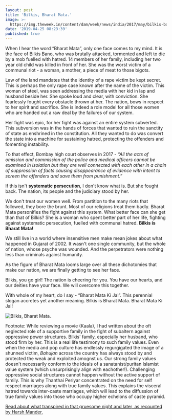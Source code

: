 ```yaml
---
layout: post
title: 'Bilkis, Bharat Mata.'
image: >-
  https://img.theweek.in/content/dam/week/news/india/2017/may/bilkis-bano-new-pti.jpg
date: '2019-04-25 08:23:39'
published: true
---
```

When I hear the word “Bharat Mata”, only one face comes to my mind. It is the face of Bilkis Bano, who was brutally attacked, tormented and left to die by a mob fuelled with hatred. 14 members of her family, including her two year old child was killed in front of her. She was the worst victim of a communal riot - a woman, a mother, a piece of meat to those bigots.

Law of the land mandates that the identity of a rape victim be kept secret. This is perhaps the only rape case known after the name of the victim. This woman of steel, was seen addressing the media with her kid in lap and husband beside her. She spoke loud and clear, with conviction. She fearlessly fought every obstacle thrown at her. The nation, bows in respect to her spirit and sacrifice. She is indeed a role model for all those women who are handed out a raw deal by the failures of our system.

Her fight was epic, for her fight was against an entire system subverted. This subversion was in the hands of forces that wanted to ruin the sanctity of state as enshrined in the constitution. All they wanted to do was convert the state into a machine for sustaining hatred, protecting the offenders and fomenting instability.

To that effect, Bombay high court observes in 2017 - _“All the acts of omission and commission of the police and medical officers cannot be examined in isolation but they are well connected with each other in a chain of suppression of facts causing disappearance of evidence with intent to screen the offenders and save them from punishment.”_

If this isn't **systematic persecution**, I don't know what is. But she fought back. The nation, its people and the judiciary stood by her.

We don't treat our women well. From partition to the many riots that followed, they bore the brunt. Most of our religions treat them badly. Bharat Mata personifies the fight against this system. What better face can she get than that of Bilkis? She is a woman who spent better part of her life, fighting against systematic persecution, fuelled with communal hatred. **Bilkis is Bharat Mata!**

We still live in a world where insensitive men make mean jokes about what happened in Gujarat of 2002. It wasn't one single community, but the whole of nation, whose psyche was wounded. And the perpetrators were nothing less than criminals against humanity. 

As the figure of Bharat Mata looms large over all these dichotomies that make our nation, we are finally getting to see her face. 

Bilkis, you go girl! The nation is cheering for you. You have our hearts, and our deities have your face. We will overcome this together. 

With whole of my heart, do I say - “Bharat Mata Ki Jai”. This perennial slogan accretes yet another meaning. Bilkis is Bharat Mata. Bharat Mata Ki Jai!

![Bilkis, Bharat Mata.](https://img.theweek.in/content/dam/week/news/india/2017/may/bilkis-bano-new-pti.jpg)

Footnote: While reviewing a movie (Kaala), I had written about the oft neglected role of a supportive family in the fight of subaltern against oppressive power structures. Bilkis' family, especially her husband, who stood firm by her. This is a real life testimony to such family values. Even when the media and pop culture has endlessly regurgigated the image of a shunned victim, _Bahujan_ across the country has always stood by and protected the weak and exploited amognst us. Our strong family values doesn't necessarily conform to the ideals of a sanatanist/puritan Islamist value system (which unsurprisingly align with eachother!). Challenging oppressive social structures cannot happen without the active support of family. This is why Thanthai Periyar concentrated on the need for self respect marriages along with true family values. This explains the visceral hatred towards inter-caste marriages, which will lead to the diffussion of true family values into those who occupy higher echelons of caste pyramid.

[Read about what transpired in that gruesome night and later, as recounted by Harsh Mander.](https://thewire.in/books/bilkis-bano-gujarat-2002)
